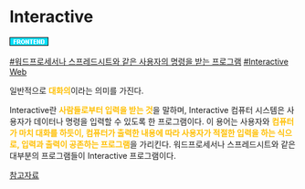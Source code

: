 # Interactive

![Frontend](../../2TAT1C/Label_Frontend.png)

<a href="">#워드프로세서나 스프레드시트와 같은 사용자의 명령을 받는 프로그램</a>
<a href="https://www.google.com/search?sxsrf=ALeKk00tKxd81ieL966mEP-pZ_GMmEKPoQ%3A1604564488592&ei=CLajX5_kI63DmAXjrr7YBA&q=Interactive+Web%EC%9D%B4%EB%9E%80&oq=Interactive+Web%EC%9D%B4%EB%9E%80&gs_lcp=CgZwc3ktYWIQAzIECCMQJzoECAAQRzoHCAAQyQMQQzoFCAAQkQI6BQgAEMsBOgIIADoHCAAQFBCHAlDxF1jEHWC3HmgBcAJ4AIABmAGIAcADkgEDMC4zmAEAoAEBqgEHZ3dzLXdpesgBBMABAQ&sclient=psy-ab&ved=0ahUKEwifiPLC_OrsAhWtIaYKHWOXD0sQ4dUDCA0&uact=5">#Interactive Web</a>

일반적으로 <span style="color:#FFBF00; font-weight:bold;">대화의</span>이라는 의미를 가진다.

Interactive란 <span style="color:#FFBF00; font-weight:bold;">사람들로부터 입력을 받는 것</span>을 말하며, Interactive 컴퓨터 시스템은 사용자가 데이터나 명령을 입력할 수 있도록 한 프로그램이다. 이 용어는 사용자와 <span style="color:#FFBF00; font-weight:bold;">컴퓨터가 마치 대화를 하듯이, 컴퓨터가 출력한 내용에 따라 사용자가 적절한 입력을 하는 식으로, 입력과 출력이 공존하는 프로그램</span>을 가리킨다. 워드프로세서나 스프레드시트와 같은 대부분의 프로그램들이 Interactive 프로그램이다.

<a href="http://www.terms.co.kr/interactive.html">참고자료</a>
